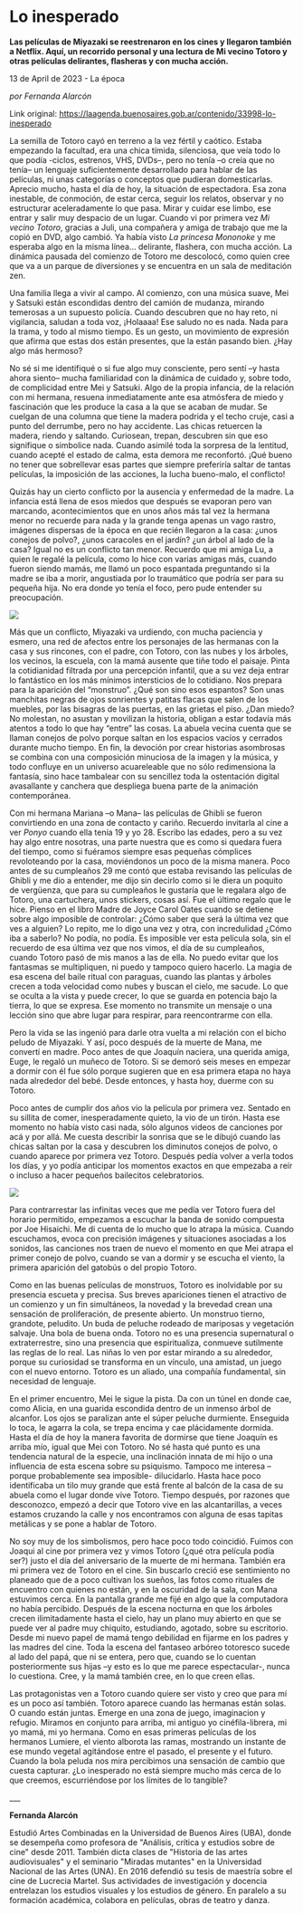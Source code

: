 # Lo inesperado

**Las películas de Miyazaki se reestrenaron en los cines y llegaron también a Netflix. Aquí, un recorrido personal y una lectura de Mi vecino Totoro y otras películas delirantes, flasheras y con mucha acción.**

13 de April de 2023 - La época

_por Fernanda Alarcón_

Link original: https://laagenda.buenosaires.gob.ar/contenido/33998-lo-inesperado



La semilla de Totoro cayó en terreno a la vez fértil y caótico. Estaba empezando la facultad, era una chica tímida, silenciosa, que veía todo lo que podía -ciclos, estrenos, VHS, DVDs–, pero no tenía –o creía que no tenía– un lenguaje suficientemente desarrollado para hablar de las películas, ni unas categorías o conceptos que pudieran domesticarlas. Aprecio mucho, hasta el día de hoy, la situación de espectadora. Esa zona inestable, de conmoción, de estar cerca, seguir los relatos, observar y no estructurar aceleradamente lo que pasa. Mirar y cuidar ese limbo, ese entrar y salir muy despacio de un lugar. Cuando vi por primera vez *Mi vecino Totoro*, gracias a Juli, una compañera y amiga de trabajo que me la copió en DVD, algo cambió. Ya había visto *La princesa Mononoke* y me esperaba algo en la misma línea… delirante, flashera, con mucha acción. La dinámica pausada del comienzo de Totoro me descolocó, como quien cree que va a un parque de diversiones y se encuentra en un sala de meditación zen.




Una familia llega a vivir al campo. Al comienzo, con una música suave, Mei y Satsuki están escondidas dentro del camión de mudanza, mirando temerosas a un supuesto policía. Cuando descubren que no hay reto, ni vigilancia, saludan a toda voz, ¡Holaaaa! Ese saludo no es nada. Nada para la trama, y todo al mismo tiempo. Es un gesto, un movimiento de expresión que afirma que estas dos están presentes, que la están pasando bien. ¿Hay algo más hermoso?




No sé si me identifiqué o si fue algo muy consciente, pero sentí –y hasta ahora siento– mucha familiaridad con la dinámica de cuidado y, sobre todo, de complicidad entre Mei y Satsuki. Algo de la propia infancia, de la relación con mi hermana, resuena inmediatamente ante esa atmósfera de miedo y fascinación que les produce la casa a la que se acaban de mudar. Se cuelgan de una columna que tiene la madera podrida y el techo cruje, casi a punto del derrumbe, pero no hay accidente. Las chicas retuercen la madera, riendo y saltando. Curiosean, trepan, descubren sin que eso signifique o simbolice nada. Cuando asimilé toda la sorpresa de la lentitud, cuando acepté el estado de calma, esta demora me reconfortó. ¡Qué bueno no tener que sobrellevar esas partes que siempre preferiría saltar de tantas películas, la imposición de las acciones, la lucha bueno-malo, el conflicto!




Quizás hay un cierto conflicto por la ausencia y enfermedad de la madre. La infancia está llena de esos miedos que después se evaporan pero van marcando, acontecimientos que en unos años más tal vez la hermana menor no recuerde para nada y la grande tenga apenas un vago rastro, imágenes dispersas de la época en que recién llegaron a la casa: ¿unos conejos de polvo?, ¿unos caracoles en el jardín? ¿un árbol al lado de la casa? Igual no es un conflicto tan menor. Recuerdo que mi amiga Lu, a quien le regalé la película, como lo hice con varias amigas más, cuando fueron siendo mamás, me llamó un poco espantada preguntando si la madre se iba a morir, angustiada por lo traumático que podría ser para su pequeña hija. No era donde yo tenía el foco, pero pude entender su preocupación.




![](https://cdn.feater.me/files/images/1085174/745dca10-21b9-42f4-ac73-ed8ea57b20e2.jpg)




Más que un conflicto, Miyazaki va urdiendo, con mucha paciencia y esmero, una red de afectos entre los personajes de las hermanas con la casa y sus rincones, con el padre, con Totoro, con las nubes y los árboles, los vecinos, la escuela, con la mamá ausente que tiñe todo el paisaje. Pinta la cotidianidad filtrada por una percepción infantil, que a su vez deja entrar lo fantástico en los más mínimos intersticios de lo cotidiano. Nos prepara para la aparición del “monstruo”. ¿Qué son sino esos espantos? Son unas manchitas negras de ojos sonrientes y patitas flacas que salen de los muebles, por las bisagras de las puertas, en las grietas el piso. ¿Dan miedo? No molestan, no asustan y movilizan la historia, obligan a estar todavía más atentos a todo lo que hay “entre” las cosas. La abuela vecina cuenta que se llaman conejos de polvo porque saltan en los espacios vacíos y cerrados durante mucho tiempo. En fin, la devoción por crear historias asombrosas se combina con una composición minuciosa de la imagen y la música, y todo confluye en un universo acuareleable que no sólo redimensiona la fantasía, sino hace tambalear con su sencillez toda la ostentación digital avasallante y canchera que despliega buena parte de la animación contemporánea.




Con mi hermana Mariana –o Mana– las películas de Ghibli se fueron convirtiendo en una zona de contacto y cariño. Recuerdo invitarla al cine a ver *Ponyo* cuando ella tenía 19 y yo 28. Escribo las edades, pero a su vez hay algo entre nosotras, una parte nuestra que es como si quedara fuera del tiempo, como si fuéramos siempre esas pequeñas cómplices revoloteando por la casa, moviéndonos un poco de la misma manera. Poco antes de su cumpleaños 29 me contó que estaba revisando las películas de Ghibli y me dio a entender, me dijo sin decirlo como si le diera un poquito de vergüenza, que para su cumpleaños le gustaría que le regalara algo de Totoro, una cartuchera, unos stickers, cosas así. Fue el último regalo que le hice. Pienso en el libro Madre de Joyce Carol Oates cuando se detiene sobre algo imposible de controlar: ¿Cómo saber que será la última vez que ves a alguien? Lo repito, me lo digo una vez y otra, con incredulidad ¿Cómo iba a saberlo? No podía, no podía. Es imposible ver esta película sola, sin el recuerdo de esa última vez que nos vimos, el día de su cumpleaños, cuando Totoro pasó de mis manos a las de ella. No puedo evitar que los fantasmas se multipliquen, ni puedo y tampoco quiero hacerlo. La magia de esa escena del baile ritual con paraguas, cuando las plantas y árboles crecen a toda velocidad como nubes y buscan el cielo, me sacude. Lo que se oculta a la vista y puede crecer, lo que se guarda en potencia bajo la tierra, lo que se expresa. Ese momento no transmite un mensaje o una lección sino que abre lugar para respirar, para reencontrarme con ella.




Pero la vida se las ingenió para darle otra vuelta a mi relación con el bicho peludo de Miyazaki. Y así, poco después de la muerte de Mana, me convertí en madre. Poco antes de que Joaquín naciera, una querida amiga, Euge, le regaló un muñeco de Totoro. Si se demoró seis meses en empezar a dormir con él fue sólo porque sugieren que en esa primera etapa no haya nada alrededor del bebé. Desde entonces, y hasta hoy, duerme con su Totoro.




Poco antes de cumplir dos años vio la película por primera vez. Sentado en su sillita de comer, inesperadamente quieto, la vio de un tirón. Hasta ese momento no había visto casi nada, sólo algunos videos de canciones por acá y por allá. Me cuesta describir la sonrisa que se le dibujó cuando las chicas saltan por la casa y descubren los diminutos conejos de polvo, o cuando aparece por primera vez Totoro. Después pedía volver a verla todos los días, y yo podía anticipar los momentos exactos en que empezaba a reír o incluso a hacer pequeños bailecitos celebratorios.




![](https://cdn.feater.me/files/images/1085178/c7ea37e4-4027-43d0-937b-9a29c5219f27.jpg)




Para contrarrestar las infinitas veces que me pedía ver Totoro fuera del horario permitido, empezamos a escuchar la banda de sonido compuesta por Joe Hisaichi. Me di cuenta de lo mucho que lo atrapa la música. Cuando escuchamos, evoca con precisión imágenes y situaciones asociadas a los sonidos, las canciones nos traen de nuevo el momento en que Mei atrapa el primer conejo de polvo, cuando se van a dormir y se escucha el viento, la primera aparición del gatobús o del propio Totoro.




Como en las buenas películas de monstruos, Totoro es inolvidable por su presencia escueta y precisa. Sus breves apariciones tienen el atractivo de un comienzo y un fin simultáneos, la novedad y la brevedad crean una sensación de proliferación, de presente abierto. Un monstruo tierno, grandote, peludito. Un buda de peluche rodeado de mariposas y vegetación salvaje. Una bola de buena onda. Totoro no es una presencia supernatural o extraterrestre, sino una presencia que espiritualiza, conmueve sutilmente las reglas de lo real. Las niñas lo ven por estar mirando a su alrededor, porque su curiosidad se transforma en un vínculo, una amistad, un juego con el nuevo entorno. Totoro es un aliado, una compañía fundamental, sin necesidad de lenguaje.




En el primer encuentro, Mei le sigue la pista. Da con un túnel en donde cae, como Alicia, en una guarida escondida dentro de un inmenso árbol de alcanfor. Los ojos se paralizan ante el súper peluche durmiente. Enseguida lo toca, le agarra la cola, se trepa encima y cae plácidamente dormida. Hasta el día de hoy la manera favorita de dormirse que tiene Joaquín es arriba mío, igual que Mei con Totoro. No sé hasta qué punto es una tendencia natural de la especie, una inclinación innata de mi hijo o una influencia de esta escena sobre su psiquismo. Tampoco me interesa –porque probablemente sea imposible- dilucidarlo. Hasta hace poco identificaba un tilo muy grande que está frente al balcón de la casa de su abuela como el lugar donde vive Totoro. Tiempo después, por razones que desconozco, empezó a decir que Totoro vive en las alcantarillas, a veces estamos cruzando la calle y nos encontramos con alguna de esas tapitas metálicas y se pone a hablar de Totoro.




No soy muy de los simbolismos, pero hace poco todo coincidió. Fuimos con Joaqui al cine por primera vez y vimos Totoro (¿qué otra película podía ser?) justo el día del aniversario de la muerte de mi hermana. También era mi primera vez de Totoro en el cine. Sin buscarlo creció ese sentimiento no planeado que de a poco cultivan los sueños, las fotos como rituales de encuentro con quienes no están, y en la oscuridad de la sala, con Mana estuvimos cerca. En la pantalla grande me fijé en algo que la computadora no había percibido. Después de la escena nocturna en que los árboles crecen ilimitadamente hasta el cielo, hay un plano muy abierto en que se puede ver al padre muy chiquito, estudiando, agotado, sobre su escritorio. Desde mi nuevo papel de mamá tengo debilidad en fijarme en los padres y las madres del cine. Toda la escena del fantaseo arbóreo totoresco sucede al lado del papá, que ni se entera, pero que, cuando se lo cuentan posteriormente sus hijas –y esto es lo que me parece espectacular-, nunca lo cuestiona. Cree, y la mamá también cree, en lo que creen ellas.




Las protagonistas ven a Totoro cuando quiere ser visto y creo que para mí es un poco así también. Totoro aparece cuando las hermanas están solas. O cuando están juntas. Emerge en una zona de juego, imaginacion y refugio. Miramos en conjunto para arriba, mi antiguo yo cinéfila-librera, mi yo mamá, mi yo hermana. Como en esas primeras películas de los hermanos Lumiere, el viento alborota las ramas, mostrando un instante de ese mundo vegetal agitándose entre el pasado, el presente y el futuro. Cuando la bola peluda nos mira percibimos una sensación de cambio que cuesta capturar. ¿Lo inesperado no está siempre mucho más cerca de lo que creemos, escurriéndose por los límites de lo tangible?




\_\_\_




**Fernanda Alarcón**




Estudió Artes Combinadas en la Universidad de Buenos Aires (UBA), donde se desempeña como profesora de "Análisis, crítica y estudios sobre de cine" desde 2011. También dicta clases de "Historia de las artes audiovisuales" y el seminario "Miradas mutantes" en la Universidad Nacional de las Artes (UNA). En 2016 defendió su tesis de maestría sobre el cine de Lucrecia Martel. Sus actividades de investigación y docencia entrelazan los estudios visuales y los estudios de género. En paralelo a su formación académica, colabora en películas, obras de teatro y danza.



